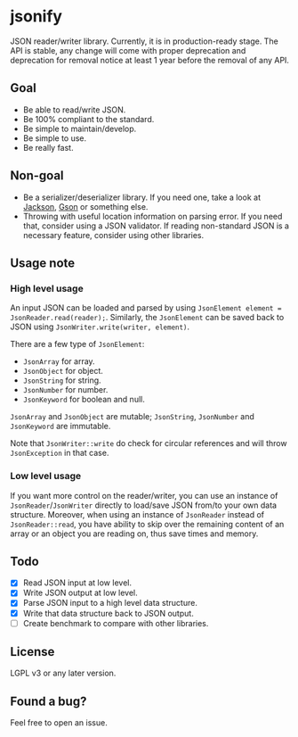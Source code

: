 # jsonify

JSON reader/writer library. Currently, it is in production-ready stage. The API is stable, any change will come with proper deprecation and deprecation for removal notice at least 1 year before the removal of any API.

## Goal

- Be able to read/write JSON.
- Be 100% compliant to the standard.
- Be simple to maintain/develop.
- Be simple to use.
- Be really fast.

## Non-goal

- Be a serializer/deserializer library. If you need one, take a look at [Jackson](https://github.com/FasterXML/jackson), [Gson](https://github.com/google/gson) or something else.
- Throwing with useful location information on parsing error. If you need that, consider using a JSON validator. If reading non-standard JSON is a necessary feature, consider using other libraries.

## Usage note

### High level usage

An input JSON can be loaded and parsed by using `JsonElement element = JsonReader.read(reader);`. Similarly, the `JsonElement` can be saved back to JSON using `JsonWriter.write(writer, element)`.

There are a few type of `JsonElement`:

- `JsonArray` for array.
- `JsonObject` for object.
- `JsonString` for string.
- `JsonNumber` for number.
- `JsonKeyword` for boolean and null.

`JsonArray` and `JsonObject` are mutable; `JsonString`, `JsonNumber` and `JsonKeyword` are immutable.

Note that `JsonWriter::write` do check for circular references and will throw `JsonException` in that case.

### Low level usage

If you want more control on the reader/writer, you can use an instance of `JsonReader`/`JsonWriter` directly to load/save JSON from/to your own data structure. Moreover, when using an instance of `JsonReader` instead of `JsonReader::read`, you have ability to skip over the remaining content of an array or an object you are reading on, thus save times and memory.

## Todo

- [x] Read JSON input at low level.
- [x] Write JSON output at low level.
- [x] Parse JSON input to a high level data structure.
- [x] Write that data structure back to JSON output.
- [ ] Create benchmark to compare with other libraries.

## License

LGPL v3 or any later version.

## Found a bug?

Feel free to open an issue.
